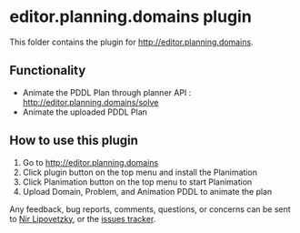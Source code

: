 # editor.planning.domains plugin

This folder contains the plugin for http://editor.planning.domains.

## Functionality
 - Animate the PDDL Plan through planner API : http://editor.planning.domains/solve
 - Animate the uploaded PDDL Plan


## How to use this plugin

1. Go to http://editor.planning.domains
2. Click plugin button on the top menu and install the Planimation
3. Click Planimation button on the top menu to start Planimation
4. Upload Domain, Problem, and Animation PDDL to animate the plan

Any feedback, bug reports, comments, questions, or concerns can be sent to [Nir Lipovetzky], or the [issues tracker](https://github.com/planimation/plugins/issues).

[Nir Lipovetzky]:<mailto:nir.lipovetzky@unimelb.edu.au>

